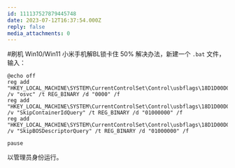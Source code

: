 ```yaml
---
id: 111137527879445748
date: 2023-07-12T16:37:54.000Z
reply: false
media_attachments: 0
---
```


#刷机 Win10/Win11 小米手机解BL锁卡住 50% 解决办法，新建一个 `.bat` 文件，输入：
    
    
    @echo off
    reg add "HKEY_LOCAL_MACHINE\SYSTEM\CurrentControlSet\Control\usbflags\18D1D00D0100" /v "osvc" /t REG_BINARY /d "0000" /f
    reg add "HKEY_LOCAL_MACHINE\SYSTEM\CurrentControlSet\Control\usbflags\18D1D00D0100" /v "SkipContainerIdQuery" /t REG_BINARY /d "01000000" /f
    reg add "HKEY_LOCAL_MACHINE\SYSTEM\CurrentControlSet\Control\usbflags\18D1D00D0100" /v "SkipBOSDescriptorQuery" /t REG_BINARY /d "01000000" /f
    
    pause
    

以管理员身份运行。

